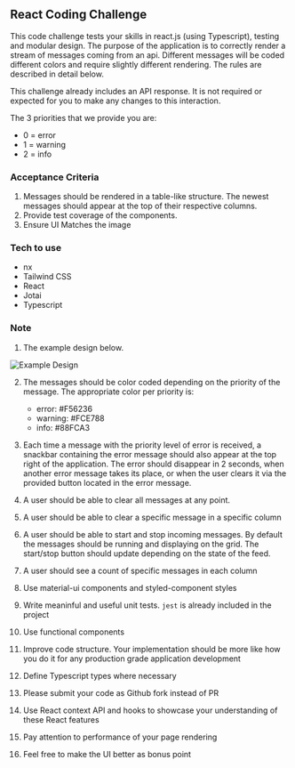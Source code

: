 ## React Coding Challenge

This code challenge tests your skills in react.js (using Typescript), testing and modular design.
The purpose of the application is to correctly render a stream of messages coming from an api. Different messages will be coded different colors and require slightly different rendering. The rules are described in detail below.

This challenge already includes an API response. It is not required or expected for you to make any changes to this interaction.

The 3 priorities that we provide you are:
  * 0 = error
  * 1 = warning
  * 2 = info

### Acceptance Criteria

1. Messages should be rendered in a table-like structure. The newest messages should appear at the top of their respective columns.
2. Provide test coverage of the components. 
3. Ensure UI Matches the image

### Tech to use
- nx
- Tailwind CSS
- React
- Jotai
- Typescript

### Note

1. The example design below.

![Example Design](./mock.png)

2. The messages should be color coded depending on the priority of the message. The appropriate color per priority is:

   * error: #F56236
   * warning: #FCE788
   * info: #88FCA3
3. Each time a message with the priority level of error is received, a snackbar containing the error message should also appear at the top right of the application. The error should disappear in 2 seconds, when another error message takes its place, or when the user clears it via the provided button located in the error message.
4. A user should be able to clear all messages at any point.
5. A user should be able to clear a specific message in a specific column
6. A user should be able to start and stop incoming messages. By default the messages should be running and displaying on the grid. The start/stop button should update depending on the state of the feed.
7. A user should see a count of specific messages in each column
8. Use material-ui components and styled-component styles
9. Write meaninful and useful unit tests. `jest` is already included in the project
10. Use functional components
11. Improve code structure. Your implementation should be more like how you do it for any production grade application development
12. Define Typescript types where necessary
13. Please submit your code as Github fork instead of PR
14. Use React context API and hooks to showcase your understanding of these React features
15. Pay attention to performance of your page rendering
16. Feel free to make the UI better as bonus point
